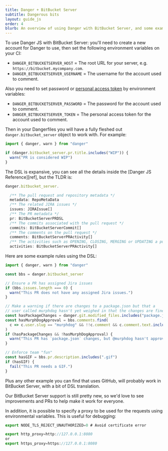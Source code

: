 ```yaml
---
title: Danger + BitBucket Server
subtitle: Dangerous bits
layout: guide_js
order: 4
blurb: An overview of using Danger with BitBucket Server, and some examples
---
```


To use Danger JS with BitBucket Server: you'll need to create a new account for Danger to use, then set the following
environment variables on your CI:

- `DANGER_BITBUCKETSERVER_HOST` = The root URL for your server, e.g. `https://bitbucket.mycompany.com`.
- `DANGER_BITBUCKETSERVER_USERNAME` = The username for the account used to comment.

Also you need to set password or
[personal access token](https://confluence.atlassian.com/bitbucketserver/personal-access-tokens-939515499.html) by
environment variables:

- `DANGER_BITBUCKETSERVER_PASSWORD` = The password for the account used to comment.
- `DANGER_BITBUCKETSERVER_TOKEN` = The personal access token for the account used to comment.

Then in your Dangerfiles you will have a fully fleshed out `danger.bitbucket_server` object to work with. For example:

```ts
import { danger, warn } from "danger"

if (danger.bitbucket_server.pr.title.includes("WIP")) {
  warn("PR is considered WIP")
}
```

The DSL is expansive, you can see all the details inside the [Danger JS Reference][ref], but the TLDR is:

```ts
danger.bitbucket_server.

  /** The pull request and repository metadata */
  metadata: RepoMetaData
  /** The related JIRA issues */
  issues: JIRAIssue[]
  /** The PR metadata */
  pr: BitBucketServerPRDSL
  /** The commits associated with the pull request */
  commits: BitBucketServerCommit[]
  /** The comments on the pull request */
  comments: BitBucketServerPRActivity[]
  /** The activities such as OPENING, CLOSING, MERGING or UPDATING a pull request */
  activities: BitBucketServerPRActivity[]
```

Here are some example rules using the DSL:

```ts
import { danger, warn } from "danger"

const bbs = danger.bitbucket_server

// Ensure a PR has assigned Jira issues
if (bbs.issues.length === 0) {
  warn("This PR does not have any assigned Jira issues.")
}

// Make a warning if there are changes to a package.json but that a
// user called murphdog hasn't yet weighed in that the changes are fine.
const hasPackageChanges = danger.git.modified_files.includes("package.json")
const hasMurphDogApproval = bbs.comments.find(
  c => c.user.slug == "murphdog" && !!c.comment && c.comment.text.includes(":+1:")
)
if (hasPackageChanges && !hasMurphDogApproval) {
  warn("This PR has `package.json` changes, but @murphdog hasn't approved them yet.")
}

// Enforce team "fun"
const hasGIF = bbs.pr.description.includes(".gif")
if (hasGIF) {
  fail("This PR needs a GIF.")
}
```

Plus any other example you can find that uses GitHub, will probably work in BitBucket Server, with a bit of DSL
translation.

Our BitBucket Server support is still pretty new, so we'd love to see improvements and PRs to help make it work for
everyone.

In addition, it is possible to specify a proxy to be used for the requests using environmental variables. This is useful
for debugging:

```ts
export NODE_TLS_REJECT_UNAUTHORIZED=0 # Avoid certificate error

export http_proxy=http://127.0.0.1:8080
or
export https_proxy=https://127.0.0.1:8080
```
